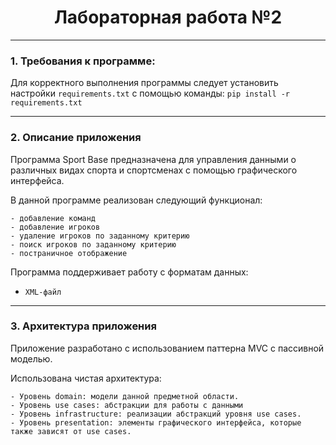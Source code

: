 <h1 align="center" >Лабораторная работа №2</h1>

<hr>

<h3>1. Требования к программе:</h3>

Для корректного выполнения программы следует установить настройки `requirements.txt`
с помощью команды:
`pip install -r requirements.txt`
<hr>
<h3>2. Описание приложения</h3>

Программа Sport Base предназначена для управления данными о различных видах спорта и спортсменах
с помощью графического интерфейса.

В данной программе реализован следующий функционал: 
```
- добавление команд
- добавление игроков
- удаление игроков по заданному критерию
- поиск игроков по заданному критерию
- постраничное отображение
```
Программа поддерживает работу с форматам данных:
- `XML-файл`
<hr>

<h3>3. Архитектура приложения</h3>

Приложение разработано с использованием паттерна MVC с пассивной моделью.

Использована чистая архитектура:
```
- Уровень domain: модели данной предметной области.
- Уровень use cases: абстракции для работы с данными 
- Уровень infrastructure: реализации абстракций уровня use cases.
- Уровень presentation: элементы графического интерфейса, которые также зависят от use cases.
```